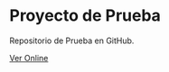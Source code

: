# Proyecto de Prueba

Repositorio de Prueba en GitHub.

[Ver Online](https://cesaracarrillo.github.io/cvcacm/)